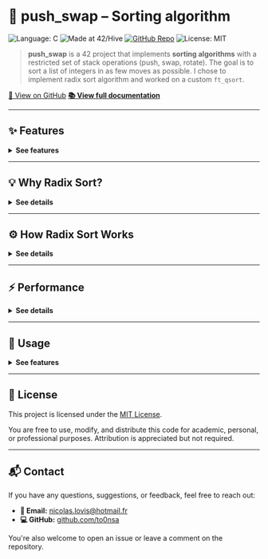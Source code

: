 # 🧮 push_swap – Sorting algorithm

![Language: C](https://img.shields.io/badge/language-C-blue.svg)
![Made at 42/Hive](https://img.shields.io/badge/made%20at-42%20Hive-blueviolet)
[![GitHub Repo](https://img.shields.io/badge/GitHub-push_swap-black?logo=github)](https://github.com/to0nsa/push_swap)
![License: MIT](https://img.shields.io/badge/license-MIT-green.svg)

> **push_swap** is a 42 project that implements **sorting algorithms** with a restricted set of stack operations (push, swap, rotate). The goal is to sort a list of integers in as few moves as possible. I chose to implement radix sort algorithm and worked on a custom `ft_qsort`.

[🔗 View on GitHub](https://github.com/to0nsa/push_swap)
**[📚 View full documentation](https://to0nsa.github.io/push_swap/)**

---

## ✨ Features

<details>
<summary><strong> See features  </strong></summary>

**🔢 Custom Stack-Based Sorting Engine**
Implements a sorting algorithm using only a limited set of allowed operations: `sa`, `sb`, `pa`, `pb`, `ra`, `rb`, `rra`, `rrb`, and their combined forms.

**⚙️ Radix Sort for Large Inputs**
Efficiently handles large lists using a binary radix sort algorithm, minimizing the total number of operations while maintaining predictable performance.

**🧮 Custom ft_qsort for Index Assignment**
To prepare for radix sorting, the program generates a sorted reference array using a handcrafted `ft_qsort` function. It’s a lightweight, optimized implementation inspired by quicksort. This approach avoids external dependencies, offers full control over sorting behavior, and aligns with 42's constraint of using only custom code.

**🧠 Hardcoded Mini-Sort for 2–5 Elements**
Uses optimized, minimal instruction sets for very small stacks to ensure the fewest possible moves.

**🛡️ Strict Input Parsing and Validation**
Handles both quoted and space-separated arguments, validates integer range and format, checks for duplicates, and safely exits on error.

**📦 Modular and Maintainable Codebase**
Cleanly structured with separate directories for parsing, operations, sorting strategies, and utilities — with Doxygen-style comments for full documentation.

**🧪 Built-In Sorted Check**
Automatically exits without performing any operations if the input is already sorted.
</details>

---

## 💡 Why Radix Sort?

<details>
<summary><strong> See details  </strong></summary>
Radix sort is a strong choice for the push_swap project due to several key advantages:

**✅ Operation Count Efficiency**
Radix sort runs in O(n × k) time, where n is the number of elements and k is the number of bits needed to represent the largest number. This helps keep the total moves low, which is crucial for the push_swap project.

**✅ Stable and Predictable Behavior**
Radix sort offers deterministic performance, processing elements in a fixed number of bitwise passes. This consistency ensures a controlled, step-by-step sorting process without relying on input patterns — ideal for minimizing operations in a constrained environment like push_swap.

**✅ Bitwise-Friendly for Stack Logic**
Radix sort focuses on binary representations, which aligns naturally with low-level stack operations. Leveraging bit shifts (`>>`) and comparisons at the bit level complements the mechanics of `push_swap`.
</details>

---

## ⚙️ How Radix Sort Works

<details>
<summary><strong> See details  </strong></summary>
Radix sort in `push_swap` works by sorting integers based on their binary representation, one bit at a time. This process involves several clear steps:

**1. Assigning Sorted Indices**
First, the integers in Stack A are mapped to their respective indices in a sorted sequence:

- Input:	`[30, 10, 20]`
- Sorted:	`[10, 20, 30]`
- Indexed:	`[2, 0, 1]`

This indexing simplifies sorting by focusing on smaller, normalized values rather than larger integers.

**2. Determining Bit Count**
The algorithm calculates how many binary digits (bits) are required to represent the largest index. The number of bits required corresponds how many times you can shift the maximum index to the right (>> 1) until it becomes zero.

- Highest index: 5 → binary: 101 → Bit count: 3

This tells you how many passes of sorting the algorithm will need to do in the bitwise loop.

**3. Bitwise Sorting Loop**
For each bit position (from the least significant bit to the most significant bit):
- **Partition Stack A by Current Bit**
	- Look at the top of Stack A.
	- If the current bit = 0: perform a pb (push) to Stack B.
		- This effectively collects all “0-bit” elements in Stack B.
	- If the current bit = 1: perform a ra (rotate) on Stack A.
		- This rotates “1-bit” elements to the bottom of Stack A, keeping them in place while it moves through all elements.
	- Repeat until every element is processed in Stack A once for this bit position.

- **Process Stack B for the Next Bit** 
	- Rotate or push elements from Stack B back to A based on the next bit.
	- If the next bit = 1: push elements back to Stack A.
	- If the next bit = 0: rotate elements within Stack B.
	- This approach helps keep stacks from getting unbalanced or from losing track of already-sorted bits.

- **Increment the Bit Position**
	- Move on to the next more significant bit and repeat the same pushing/rotating process.
	- Continue until all bits are processed (up to the bit count from step 2).

**Why This Works ?**
By pushing “0” elements to Stack B and rotating “1” elements within Stack A, each pass of the bit sorting groups elements according to whether they have a 0 or 1 in the current bit position. After enough passes (equal to the total bits needed), all elements end up fully sorted in ascending order of their indices.

**4. Restoring Original Values**
- Gather elements back into A
- After sorting, indices are mapped back to their original integer values, resulting in a fully sorted stack.

🧮 **Radix Sort Flow** – Sequence Diagram
```mermaid
sequenceDiagram
    participant PS as push_swap
    participant A as Stack A
    participant B as Stack B

    PS->>A: assign_indices()
    note right of PS: Replace each value in A with its sorted index

    loop For each bit in 0..bit_count
        alt bit = 0
            A->>B: pb
            note over A,B: Move top from A to B
        else bit = 1
            A->>A: ra
            note over A: Rotate stack A upwards
        end

        alt Next bit in B
            B->>A: pa
            note over B,A: Push top from B to A if bit=1
            B->>B: rb
            note over B: Rotate B if bit=0
        end
    end

    PS->>B: push_all_from_b_to_a()
    note right of PS: Gather all elements back into A

    PS->>A: give_values_back()
    note right of PS: Convert indexed values back to the original integers
```

**💡 Why This Works Efficiently**
This binary approach guarantees sorting in O(n × k) complexity, where n is the number of elements and k is the number of bits. Unlike traditional sorting algorithms that depend on element comparisons, radix sort operates directly on bits, offering predictable and efficient performance.
</details>

---

## ⚡️ Performance

<details>
<summary><strong> See details  </strong></summary>
Tested on a local machine using randomized input sets with output redirected
to `/dev/null` to exclude printing time.

| Input Size | Execution Time       | Approx. Operation Count  |
|------------|----------------------|--------------------------|
| 100        | ~0.004s              | 855/857 ops              |
| 500        | ~0.012s              | 5739/5741 ops            |
| 1000       | ~0.037s              | 12730/12732 ops          |
| 10000      | ~3.9s                | 170953/170956 ops        |

> ⏱️ **Command used:**  
> `time ./push_swap $(shuf -i 1-10000 -n 10000) > /dev/null`

> 📌 **Note:** Results may vary slightly based on hardware, compiler flags, and system load. And results are bound to the constraints of the project no multi-threading, pur C logic & stack ops, and no optimization flags.

</details>

---
## 🚀 Usage

<details>
<summary><strong> See features  </strong></summary>

**1. To compile executables:** 🛠️
```bash
make
```
> **Note:** This project uses [libft](https://github.com/to0nsa/libft) as a git submodule.
If you're cloning the repository for the first time, don't forget to initialize and update submodules:
```bash
git clone --recurse-submodules https://github.com/to0nsa/minitalk.git
```
or if you already cloned it:
```bash
git submodule update --init --recursive
```

**Run the program:**
**Example 1:** basic
```bash
./push_swap 9 3 4 6 7
```
Output:
```bash
ra
pb
pb
pa
pa
```
**Example 2:** use of environment variable and `checker_linux` that is provided (check if the stack/array is sorted)
```bash
ARGS='9 3 4 6 7'; ./push_swap $ARGS | ./checker_linux $ARGS
```
Output:
```bash
OK
```
**Example 3:** use of environment variable and line count to evaluate the number of operation used
```bash
ARGS='9 3 4 6 7'; ./push_swap $ARGS | wc -l
```
Output:
```bash
5
```
</details>

---
## 📝 License

This project is licensed under the [MIT License](LICENSE).

You are free to use, modify, and distribute this code for academic, personal, or professional purposes. Attribution is appreciated but not required.

---

## 📬 Contact

If you have any questions, suggestions, or feedback, feel free to reach out:

- **📧 Email:** nicolas.lovis@hotmail.fr
- **💻 GitHub:** [github.com/to0nsa](https://github.com/to0nsa)

You're also welcome to open an issue or leave a comment on the repository.